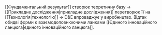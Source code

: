 [[Фундаментальний результат]] створює теоретичну базу -> [[Прикладне дослідження|прикладне дослідження]] перетворює її на [[Технологія|технологію]] -> D&E впроваджує у виробництво. Відтак обидві форми є взаємодоповнюючими ланками [[Єдиного інноваційного ланцюга|єдиного інноваційного ланцюга]].